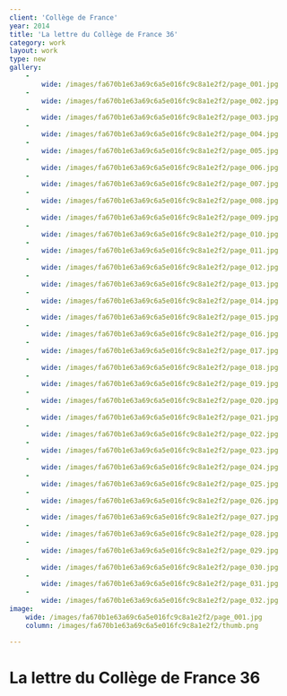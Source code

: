 ```yaml
---
client: 'Collège de France'
year: 2014
title: 'La lettre du Collège de France 36'
category: work
layout: work
type: new
gallery:
    -
        wide: /images/fa670b1e63a69c6a5e016fc9c8a1e2f2/page_001.jpg
    -
        wide: /images/fa670b1e63a69c6a5e016fc9c8a1e2f2/page_002.jpg
    -
        wide: /images/fa670b1e63a69c6a5e016fc9c8a1e2f2/page_003.jpg
    -
        wide: /images/fa670b1e63a69c6a5e016fc9c8a1e2f2/page_004.jpg
    -
        wide: /images/fa670b1e63a69c6a5e016fc9c8a1e2f2/page_005.jpg
    -
        wide: /images/fa670b1e63a69c6a5e016fc9c8a1e2f2/page_006.jpg
    -
        wide: /images/fa670b1e63a69c6a5e016fc9c8a1e2f2/page_007.jpg
    -
        wide: /images/fa670b1e63a69c6a5e016fc9c8a1e2f2/page_008.jpg
    -
        wide: /images/fa670b1e63a69c6a5e016fc9c8a1e2f2/page_009.jpg
    -
        wide: /images/fa670b1e63a69c6a5e016fc9c8a1e2f2/page_010.jpg
    -
        wide: /images/fa670b1e63a69c6a5e016fc9c8a1e2f2/page_011.jpg
    -
        wide: /images/fa670b1e63a69c6a5e016fc9c8a1e2f2/page_012.jpg
    -
        wide: /images/fa670b1e63a69c6a5e016fc9c8a1e2f2/page_013.jpg
    -
        wide: /images/fa670b1e63a69c6a5e016fc9c8a1e2f2/page_014.jpg
    -
        wide: /images/fa670b1e63a69c6a5e016fc9c8a1e2f2/page_015.jpg
    -
        wide: /images/fa670b1e63a69c6a5e016fc9c8a1e2f2/page_016.jpg
    -
        wide: /images/fa670b1e63a69c6a5e016fc9c8a1e2f2/page_017.jpg
    -
        wide: /images/fa670b1e63a69c6a5e016fc9c8a1e2f2/page_018.jpg
    -
        wide: /images/fa670b1e63a69c6a5e016fc9c8a1e2f2/page_019.jpg
    -
        wide: /images/fa670b1e63a69c6a5e016fc9c8a1e2f2/page_020.jpg
    -
        wide: /images/fa670b1e63a69c6a5e016fc9c8a1e2f2/page_021.jpg
    -
        wide: /images/fa670b1e63a69c6a5e016fc9c8a1e2f2/page_022.jpg
    -
        wide: /images/fa670b1e63a69c6a5e016fc9c8a1e2f2/page_023.jpg
    -
        wide: /images/fa670b1e63a69c6a5e016fc9c8a1e2f2/page_024.jpg
    -
        wide: /images/fa670b1e63a69c6a5e016fc9c8a1e2f2/page_025.jpg
    -
        wide: /images/fa670b1e63a69c6a5e016fc9c8a1e2f2/page_026.jpg
    -
        wide: /images/fa670b1e63a69c6a5e016fc9c8a1e2f2/page_027.jpg
    -
        wide: /images/fa670b1e63a69c6a5e016fc9c8a1e2f2/page_028.jpg
    -
        wide: /images/fa670b1e63a69c6a5e016fc9c8a1e2f2/page_029.jpg
    -
        wide: /images/fa670b1e63a69c6a5e016fc9c8a1e2f2/page_030.jpg
    -
        wide: /images/fa670b1e63a69c6a5e016fc9c8a1e2f2/page_031.jpg
    -
        wide: /images/fa670b1e63a69c6a5e016fc9c8a1e2f2/page_032.jpg
image:
    wide: /images/fa670b1e63a69c6a5e016fc9c8a1e2f2/page_001.jpg
    column: /images/fa670b1e63a69c6a5e016fc9c8a1e2f2/thumb.png

---
```

# La lettre du Collège de France 36
